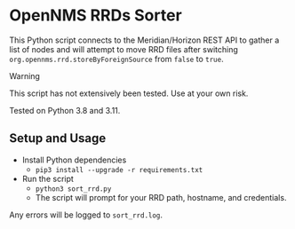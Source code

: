 # OpenNMS RRDs Sorter

This Python script connects to the Meridian/Horizon REST API to gather a list of nodes and will attempt to move RRD files after switching `org.opennms.rrd.storeByForeignSource` from `false` to `true`.

> [!WARNING]
> This script has not extensively been tested.
> Use at your own risk.

Tested on Python 3.8 and 3.11.

## Setup and Usage

* Install Python dependencies
  * `pip3 install --upgrade -r requirements.txt`
* Run the script
  * `python3 sort_rrd.py`
  * The script will prompt for your RRD path, hostname, and credentials.

Any errors will be logged to `sort_rrd.log`.
